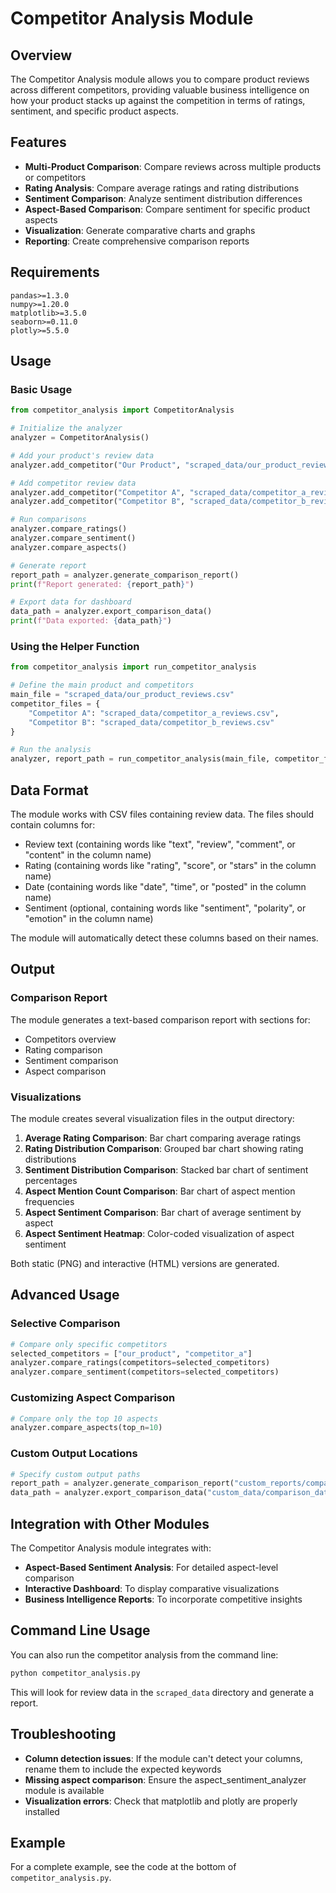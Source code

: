 # Competitor Analysis Module

## Overview

The Competitor Analysis module allows you to compare product reviews across different competitors, providing valuable business intelligence on how your product stacks up against the competition in terms of ratings, sentiment, and specific product aspects.

## Features

- **Multi-Product Comparison**: Compare reviews across multiple products or competitors
- **Rating Analysis**: Compare average ratings and rating distributions
- **Sentiment Comparison**: Analyze sentiment distribution differences
- **Aspect-Based Comparison**: Compare sentiment for specific product aspects
- **Visualization**: Generate comparative charts and graphs
- **Reporting**: Create comprehensive comparison reports

## Requirements

```
pandas>=1.3.0
numpy>=1.20.0
matplotlib>=3.5.0
seaborn>=0.11.0
plotly>=5.5.0
```

## Usage

### Basic Usage

```python
from competitor_analysis import CompetitorAnalysis

# Initialize the analyzer
analyzer = CompetitorAnalysis()

# Add your product's review data
analyzer.add_competitor("Our Product", "scraped_data/our_product_reviews.csv", "our_product")

# Add competitor review data
analyzer.add_competitor("Competitor A", "scraped_data/competitor_a_reviews.csv")
analyzer.add_competitor("Competitor B", "scraped_data/competitor_b_reviews.csv")

# Run comparisons
analyzer.compare_ratings()
analyzer.compare_sentiment()
analyzer.compare_aspects()

# Generate report
report_path = analyzer.generate_comparison_report()
print(f"Report generated: {report_path}")

# Export data for dashboard
data_path = analyzer.export_comparison_data()
print(f"Data exported: {data_path}")
```

### Using the Helper Function

```python
from competitor_analysis import run_competitor_analysis

# Define the main product and competitors
main_file = "scraped_data/our_product_reviews.csv"
competitor_files = {
    "Competitor A": "scraped_data/competitor_a_reviews.csv",
    "Competitor B": "scraped_data/competitor_b_reviews.csv"
}

# Run the analysis
analyzer, report_path = run_competitor_analysis(main_file, competitor_files)
```

## Data Format

The module works with CSV files containing review data. The files should contain columns for:

- Review text (containing words like "text", "review", "comment", or "content" in the column name)
- Rating (containing words like "rating", "score", or "stars" in the column name)
- Date (containing words like "date", "time", or "posted" in the column name)
- Sentiment (optional, containing words like "sentiment", "polarity", or "emotion" in the column name)

The module will automatically detect these columns based on their names.

## Output

### Comparison Report

The module generates a text-based comparison report with sections for:

- Competitors overview
- Rating comparison
- Sentiment comparison
- Aspect comparison

### Visualizations

The module creates several visualization files in the output directory:

1. **Average Rating Comparison**: Bar chart comparing average ratings
2. **Rating Distribution Comparison**: Grouped bar chart showing rating distributions
3. **Sentiment Distribution Comparison**: Stacked bar chart of sentiment percentages
4. **Aspect Mention Count Comparison**: Bar chart of aspect mention frequencies
5. **Aspect Sentiment Comparison**: Bar chart of average sentiment by aspect
6. **Aspect Sentiment Heatmap**: Color-coded visualization of aspect sentiment

Both static (PNG) and interactive (HTML) versions are generated.

## Advanced Usage

### Selective Comparison

```python
# Compare only specific competitors
selected_competitors = ["our_product", "competitor_a"]
analyzer.compare_ratings(competitors=selected_competitors)
analyzer.compare_sentiment(competitors=selected_competitors)
```

### Customizing Aspect Comparison

```python
# Compare only the top 10 aspects
analyzer.compare_aspects(top_n=10)
```

### Custom Output Locations

```python
# Specify custom output paths
report_path = analyzer.generate_comparison_report("custom_reports/comparison_report.txt")
data_path = analyzer.export_comparison_data("custom_data/comparison_data.json")
```

## Integration with Other Modules

The Competitor Analysis module integrates with:

- **Aspect-Based Sentiment Analysis**: For detailed aspect-level comparison
- **Interactive Dashboard**: To display comparative visualizations
- **Business Intelligence Reports**: To incorporate competitive insights

## Command Line Usage

You can also run the competitor analysis from the command line:

```bash
python competitor_analysis.py
```

This will look for review data in the `scraped_data` directory and generate a report.

## Troubleshooting

- **Column detection issues**: If the module can't detect your columns, rename them to include the expected keywords
- **Missing aspect comparison**: Ensure the aspect_sentiment_analyzer module is available
- **Visualization errors**: Check that matplotlib and plotly are properly installed

## Example

For a complete example, see the code at the bottom of `competitor_analysis.py`.